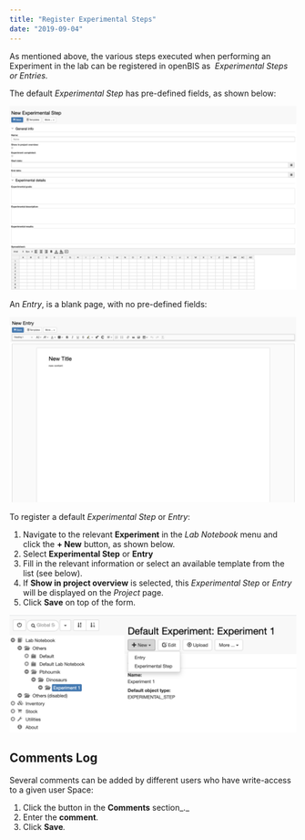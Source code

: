 ```yaml
---
title: "Register Experimental Steps"
date: "2019-09-04"
---
```


  
As mentioned above, the various steps executed when performing an Experiment in the lab can be registered in openBIS as  _Experimental Steps or Entries._

The default _Experimental Step_ has pre-defined fields, as shown below:

![](images/Screenshot-2020-02-28-at-15.29.17.png)

An _Entry_, is a blank page, with no pre-defined fields:

![](images/Screenshot-2020-02-28-at-15.29.33.png)

  
To register a default _Experimental Step_ or _Entry_:  
  

1. Navigate to the relevant **Experiment** in the _Lab Notebook_ menu and click the **\+ New** button, as shown below.
2. Select **Experimental Step** or **Entry**
3. Fill in the relevant information or select an available template from the list (see below).
4. If **Show in project overview** is selected, this _Experimental Step_ or _Entry_ will be displayed on the _Project_ page.
5. Click **Save** on top of the form. 

![](images/Screenshot-2020-02-28-at-15.25.08.png)

## **Comments Log**

  
Several comments can be added by different users who have write-access to a given user Space:

1. Click the button in the **Comments** section_._
2. Enter the **comment**.
3. Click **Save**_._
